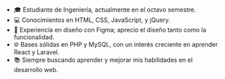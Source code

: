 * 🎓 Estudiante de Ingeniería, actualmente en el octavo semestre.
* 💻 Conocimientos en HTML, CSS, JavaScript, y jQuery.
* 🎨 Experiencia en diseño con Figma; aprecio el diseño tanto como la funcionalidad.
* 🌐 Bases sólidas en PHP y MySQL, con un interés creciente en aprender React y Laravel.
* 📚 Siempre buscando aprender y mejorar mis habilidades en el desarrollo web.
